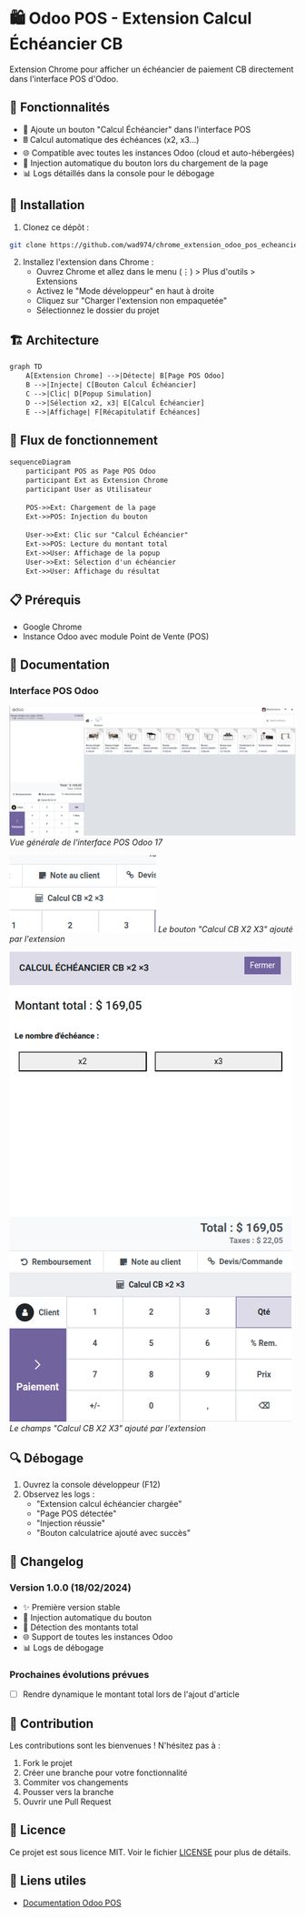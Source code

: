 # 🛍️ Odoo POS - Extension Calcul Échéancier CB

Extension Chrome pour afficher un échéancier de paiement CB directement dans l'interface POS d'Odoo.

## 🎯 Fonctionnalités

- 🔘 Ajoute un bouton "Calcul Échéancier" dans l'interface POS
- 🖩 Calcul automatique des échéances (x2, x3...)
- 🌐 Compatible avec toutes les instances Odoo (cloud et auto-hébergées)
- 🔄 Injection automatique du bouton lors du chargement de la page
- 📊 Logs détaillés dans la console pour le débogage

## 🔧 Installation

1. Clonez ce dépôt :
```bash
git clone https://github.com/wad974/chrome_extension_odoo_pos_echeancier.git
```

2. Installez l'extension dans Chrome :
   - Ouvrez Chrome et allez dans le menu (⋮) > Plus d'outils > Extensions
   - Activez le "Mode développeur" en haut à droite
   - Cliquez sur "Charger l'extension non empaquetée"
   - Sélectionnez le dossier du projet


## 🏗️ Architecture

```mermaid
graph TD
    A[Extension Chrome] -->|Détecte| B[Page POS Odoo]
    B -->|Injecte| C[Bouton Calcul Échéancier]
    C -->|Clic| D[Popup Simulation]
    D -->|Sélection x2, x3| E[Calcul Échéancier]
    E -->|Affichage| F[Récapitulatif Échéances]
```

## 🔄 Flux de fonctionnement

```mermaid
sequenceDiagram
    participant POS as Page POS Odoo
    participant Ext as Extension Chrome
    participant User as Utilisateur
    
    POS->>Ext: Chargement de la page
    Ext->>POS: Injection du bouton
    
    User->>Ext: Clic sur "Calcul Échéancier"
    Ext->>POS: Lecture du montant total
    Ext->>User: Affichage de la popup
    User->>Ext: Sélection d'un échéancier
    Ext->>User: Affichage du résultat
```

## 📋 Prérequis

- Google Chrome
- Instance Odoo avec module Point de Vente (POS)

## 📖 Documentation

### Interface POS Odoo

![Vue générale POS](static/pos01.png)
*Vue générale de l'interface POS Odoo 17*

![Bouton Ouvrir Calcul Echéancier](static/pos02.png)
*Le bouton "Calcul CB X2 X3" ajouté par l'extension*

![Champs Calcul Echéancier](static/pos03.png)
*Le champs "Calcul CB X2 X3" ajouté par l'extension*

## 🔍 Débogage

1. Ouvrez la console développeur (F12)
2. Observez les logs :
   - "Extension calcul échéancier chargée"
   - "Page POS détectée"
   - "Injection réussie"
   - "Bouton calculatrice ajouté avec succès"

## 📝 Changelog

### Version 1.0.0 (18/02/2024)
- ✨ Première version stable
- 🎯 Injection automatique du bouton
- 🔄 Détection des montants total
- 🌐 Support de toutes les instances Odoo
- 📊 Logs de débogage

### Prochaines évolutions prévues
- [ ] Rendre dynamique le montant total lors de l'ajout d'article

## 🤝 Contribution

Les contributions sont les bienvenues ! N'hésitez pas à :
1. Fork le projet
2. Créer une branche pour votre fonctionnalité
3. Commiter vos changements
4. Pousser vers la branche
5. Ouvrir une Pull Request

## 📄 Licence

Ce projet est sous licence MIT. Voir le fichier [LICENSE](LICENSE) pour plus de détails.

## 🔗 Liens utiles

- [Documentation Odoo POS](https://www.odoo.com/documentation/17.0/applications/sales/point_of_sale.html)
